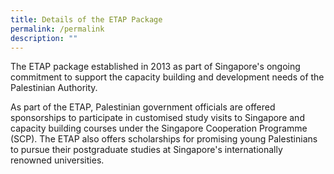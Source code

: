 ```yaml
---
title: Details of the ETAP Package
permalink: /permalink
description: ""
---
```

The ETAP package established in 2013 as part of Singapore's ongoing commitment to support the capacity building and development needs of the Palestinian Authority.

As part of the ETAP, Palestinian government officials are offered sponsorships to participate in customised study visits to Singapore and capacity building courses under the Singapore Cooperation Programme (SCP). The ETAP also offers scholarships for promising young Palestinians to pursue their postgraduate studies at Singapore's internationally renowned universities.